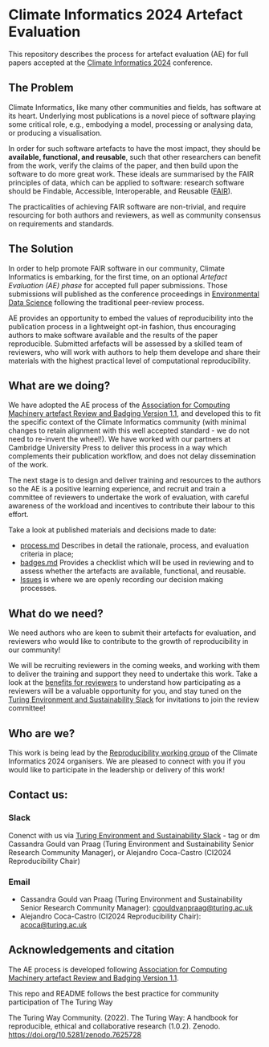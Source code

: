 # Climate Informatics 2024 Artefact Evaluation

This repository describes the process for artefact evaluation (AE) for full papers accepted at the
[Climate Informatics 2024](http://alan-turing-institute.github.io/climate-informatics-2024/) conference.

## The Problem
<!-- Briefly describe what issue you are trying to address with this material -->
Climate Informatics, like many other communities and fields, has software at its heart. Underlying most publications is a novel piece of software playing some critical role, e.g., embodying a model, processing or analysing data, or producing a visualisation. 

In order for such software artefacts to have the most impact, they should be **available, functional, and reusable**, such that other researchers can benefit from the work, verify the claims of the paper, and then build upon the software to do more great work. These ideals are summarised by the FAIR principles of data, which can be applied to software: research software should be Findable, Accessible, Interoperable, and Reusable ([FAIR](https://www.nature.com/articles/s41597-022-01710-x)). 

The practicalities of achieving FAIR software are non-trivial, and require resourcing for both authors and reviewers, as well as community consensus on requirements and standards. 

## The Solution
<!-- Briefly describe how your material fixes the problem! -->
In order to help promote FAIR software in our community, Climate Informatics is embarking, for the first time, on an optional _Artefact Evaluation (AE) phase_ for accepted full paper submissions. Those submissions will published as the conference proceedings in [Environmental Data Science](https://www.cambridge.org/core/journals/environmental-data-science) following the traditional peer-review process. 

AE provides an opportunity to embed the values of reproducibility into the publication process in a lightweight opt-in fashion, thus encouraging authors to make software available and the results of the paper reproducible. Submitted arfefacts will be assessed by a skilled team of reviewers, who will work with authors to help them develope and share their materials with the highest practical level of computational reproducibility. 

## What are we doing?
<!-- Describe the activities of people involved in this material. What have you done so far and what are you intending to do next. This section could include Usage instructions, describing how users use the material in this repository. -->
We have adopted the AE process of the [Association for Computing Machinery artefact Review and Badging Version 1.1](https://www.acm.org/publications/policies/artefact-review-and-badging-current), and developed this to fit the specific context of the Climate Informatics community (with minimal changes to retain alignment with this well accepted standard - we do not need to re-invent the wheel!). We have worked with our partners at Cambridge University Press to deliver this process in a way which complements their publication workflow, and does not delay dissemination of the work. 

The next stage is to design and deliver training and resources to the authors so the AE is a positive learning experience, and recruit and train a committee of reviewers to undertake the work of evaluation, with careful awareness of the workload and incentives to contribute their labour to this effort. 

Take a look at published materials and decisions made to date:
- [process.md](../process.md) Describes in detail the rationale, process, and evaluation criteria in place;
- [badges.md](../badges.md) Provides a checklist which will be used in reviewing and to assess whether the artefacts are available, functional, and reusable.
- [Issues](https://github.com/alan-turing-institute/climate-informatics-2024-ae/issues) is where we are openly recording our decision making processes.

## What do we need?
<!-- Describe what contributions you would like to receive. Link to your CONTRIBUTING.md file for more information. -->
We need authors who are keen to submit their artefacts for evaluation, and reviewers who would like to contribute to the growth of reproducibility in our community! 

We will be recruiting reviewers in the coming weeks, and working with them to deliver the training and support they need to undertake this work. Take a look at the [benefits for reviewers](../process.md#benefits-to-reviewers) to understand how participating as a reviewers will be a valuable opportunity for you, and stay tuned on the [Turing Environment and Sustainability Slack](https://alan-turing-institute.github.io/climate-informatics-2024/contact/#slack) for invitations to join the review committee!

## Who are we?
<!-- Identify who you are. Link to your lab pages. -->
This work is being lead by the [Reproducibility working group](https://alan-turing-institute.github.io/climate-informatics-2024/team#reproducibility) of the Climate Informatics 2024 organisers. We are pleased to connect with you if you would like to participate in the leadership or delivery of this work!

## Contact us: 
<!-- Give clear instructions for how people can get in touch. -->
### Slack
Conenct with us via [Turing Environment and Sustainability Slack](https://alan-turing-institute.github.io/climate-informatics-2024/contact/#slack) - tag or dm Cassandra Gould van Praag (Turing Environment and Sustainability Senior Research Community Manager), or Alejandro Coca-Castro (CI2024 Reproducibility Chair)

### Email
- Cassandra Gould van Praag (Turing Environment and Sustainability Senior Research Community Manager): cgouldvanpraag@turing.ac.uk
- Alejandro Coca-Castro (CI2024 Reproducibility Chair): acoca@turing.ac.uk

## Acknowledgements and citation
<!-- Give clear guidance on how people should cite your material. This should include the doi for the repository and any supporting papers. -->
The AE process is developed following [Association for Computing Machinery artefact Review and Badging Version 1.1](https://www.acm.org/publications/policies/artefact-review-and-badging-current).

This repo and README follows the best practice for community participation of The Turing Way

The Turing Way Community. (2022). The Turing Way: A handbook for reproducible, ethical and collaborative research (1.0.2). Zenodo. https://doi.org/10.5281/zenodo.7625728

